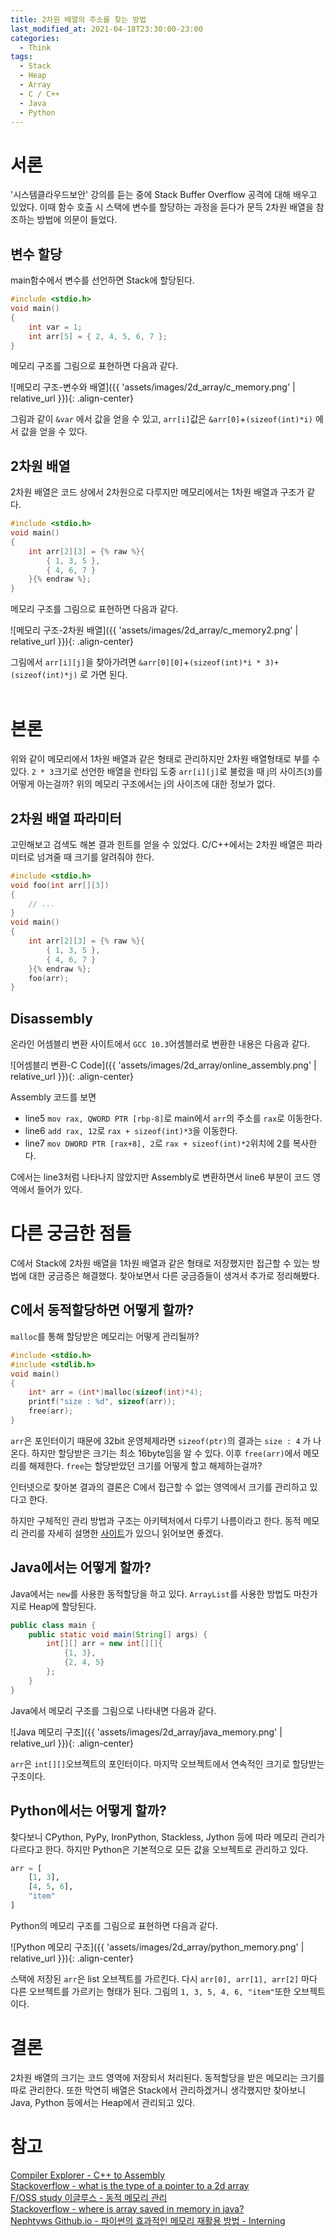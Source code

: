 ```yaml
---
title: 2차원 배열의 주소를 찾는 방법
last_modified_at: 2021-04-18T23:30:00-23:00
categories:
  - Think
tags:
  - Stack
  - Heap
  - Array
  - C / C++
  - Java
  - Python
---
```


# 서론
'시스템클라우드보안' 강의를 듣는 중에 Stack Buffer Overflow 공격에 대해 배우고 있었다. 이때 함수 호출 시 스택에 변수를 할당하는 과정을 듣다가 문득 2차원 배열을 참조하는 방법에 의문이 들었다.

## 변수 할당
main함수에서 변수를 선언하면 Stack에 할당된다.
```c
#include <stdio.h>
void main()
{
    int var = 1;
    int arr[5] = { 2, 4, 5, 6, 7 };
}
```
메모리 구조를 그림으로 표현하면 다음과 같다.

![메모리 구조-변수와 배열]({{ 'assets/images/2d_array/c_memory.png' | relative_url }}){: .align-center}


그림과 같이 `&var` 에서 값을 얻을 수 있고, `arr[i]`값은 `&arr[0]`+`(sizeof(int)*i)` 에서 값을 얻을 수 있다.

## 2차원 배열
 2차원 배열은 코드 상에서 2차원으로 다루지만 메모리에서는 1차원 배열과 구조가 같다.
```c
#include <stdio.h>
void main()
{
    int arr[2][3] = {% raw %}{
        { 1, 3, 5 },
        { 4, 6, 7 }
    }{% endraw %};
}
```
메모리 구조를 그림으로 표현하면 다음과 같다.

![메모리 구조-2차원 배열]({{ 'assets/images/2d_array/c_memory2.png' | relative_url }}){: .align-center}

그림에서 `arr[i][j]`을 찾아가려면 `&arr[0][0]`+`(sizeof(int)*i * 3)+(sizeof(int)*j)` 로 가면 된다.<br><br>
# 본론
위와 같이 메모리에서 1차원 배열과 같은 형태로 관리하지만 2차원 배열형태로 부를 수 있다. `2 * 3`크기로 선언한 배열을 런타임 도중 `arr[i][j]`로 불렀을 때 j의 사이즈(`3`)를 어떻게 아는걸까? 위의 메모리 구조에서는 j의 사이즈에 대한 정보가 없다.

## 2차원 배열 파라미터
고민해보고 검색도 해본 결과 힌트를 얻을 수 있었다. C/C++에서는 2차원 배열은 파라미터로 넘겨줄 때 크기를 알려줘야 한다.
```c
#include <stdio.h>
void foo(int arr[][3])
{
    // ...
}
void main()
{
    int arr[2][3] = {% raw %}{
        { 1, 3, 5 },
        { 4, 6, 7 }
    }{% endraw %};
    foo(arr);
}
```
## Disassembly
온라인 어셈블리 변환 사이트에서 `GCC 10.3`어셈블러로 변환한 내용은 다음과 같다.

![어셈블리 변환-C Code]({{ 'assets/images/2d_array/online_assembly.png' | relative_url }}){: .align-center}

Assembly 코드를 보면
* line5 `mov rax, QWORD PTR [rbp-8]`로 main에서 `arr`의 주소를 `rax`로 이동한다.
* line6 `add rax, 12`로 `rax + sizeof(int)*3`을 이동한다.
* line7 `mov DWORD PTR [rax+8], 2`로 `rax + sizeof(int)*2`위치에 2를 복사한다.

C에서는 line3처럼 나타나지 않았지만 Assembly로 변환하면서 line6 부분이 코드 영역에서 들어가 있다.

# 다른 궁금한 점들
C에서 Stack에 2차원 배열을 1차원 배열과 같은 형태로 저장했지만 접근할 수 있는 방법에 대한 궁금증은 해결했다. 찾아보면서 다른 궁금증들이 생겨서 추가로 정리해봤다.

## C에서 동적할당하면 어떻게 할까?
`malloc`를 통해 할당받은 메모리는 어떻게 관리될까?
```c
#include <stdio.h>
#include <stdlib.h>
void main()
{
    int* arr = (int*)malloc(sizeof(int)*4);
    printf("size : %d", sizeof(arr));
    free(arr);
}
```
`arr`은 포인터이기 때문에 32bit 운영체제라면 `sizeof(ptr)`의 결과는 `size : 4` 가 나온다. 하지만 할당받은 크기는 최소 16byte임을 알 수 있다. 이후 `free(arr)`에서 메모리를 해제한다. `free`는 할당받았던 크기를 어떻게 할고 해제하는걸까? 

인터넷으로 찾아본 결과의 결론은 C에서 접근할 수 없는 영역에서 크기를 관리하고 있다고 한다.

하지만 구체적인 관리 방법과 구조는 아키텍처에서 다루기 나름이라고 한다. 동적 메모리 관리를 자세히 설명한 [사이트](http://studyfoss.egloos.com/5206220)가 있으니 읽어보면 좋겠다.

## Java에서는 어떻게 할까?
Java에서는 `new`를 사용한 동적할당을 하고 있다. `ArrayList`를 사용한 방법도 마찬가지로 Heap에 할당된다.
```java
public class main {
    public static void main(String[] args) {
        int[][] arr = new int[][]{
            {1, 3},
            {2, 4, 5}
        };
    }
}
```
Java에서 메모리 구조를 그림으로 나타내면 다음과 같다.

![Java 메모리 구조]({{ 'assets/images/2d_array/java_memory.png' | relative_url }}){: .align-center}

`arr`은 `int[][]`오브젝트의 포인터이다. 마지막 오브젝트에서 연속적인 크기로 할당받는 구조이다.

## Python에서는 어떻게 할까?
찾다보니 CPython, PyPy, IronPython, Stackless, Jython 등에 따라 메모리 관리가 다르다고 한다. 하지만 Python은 기본적으로 모든 값을 오브젝트로 관리하고 있다.
```python
arr = [
    [1, 3],
    [4, 5, 6],
    "item"
]
```
Python의 메모리 구조를 그림으로 표현하면 다음과 같다.

![Python 메모리 구조]({{ 'assets/images/2d_array/python_memory.png' | relative_url }}){: .align-center}

스택에 저장된 `arr`은 list 오브젝트를 가르킨다. 다시 `arr[0], arr[1], arr[2]` 마다 다른 오브젝트를 가르키는 형태가 된다. 그림의 `1, 3, 5, 4, 6, "item"`또한 오브젝트이다.

# 결론
2차원 배열의 크기는 코드 영역에 저장되서 처리된다. 동적할당을 받은 메모리는 크기를 따로 관리한다. 또한 막연히 배열은 Stack에서 관리하겠거니 생각했지만 찾아보니 Java, Python 등에서는 Heap에서 관리되고 있다.

# 참고
[Compiler Explorer - C++ to Assembly](https://godbolt.org)<br>
[Stackoverflow - what is the type of a pointer to a 2d array](https://stackoverflow.com/questions/45409737/what-is-the-type-of-a-pointer-to-a-2d-array)<br>
[F/OSS study 이글루스 - 동적 메모리 관리](http://studyfoss.egloos.com/5206220)<br>
[Stackoverflow - where is array saved in memory in java?](https://stackoverflow.com/questions/7015683/where-is-array-saved-in-memory-in-java)<br>
[Nephtyws Github.io - 파이썬의 효과적인 메모리 재활용 방법 - Interning](https://nephtyws.github.io/python/interning/)

